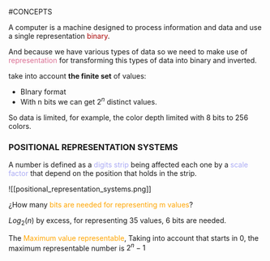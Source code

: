 #CONCEPTS 

A computer is a machine designed to process information and data and use a single representation <span style="color:#ab0505;">binary</span>. 

And because we have various types of data so we need to make use of <span style="color:#db7093;">representation</span> for transforming this types of data into binary and inverted. 


take into account __the finite set__ of values: 

* BInary format 
* With n bits we can get $2^n$ distinct values. 

So data is limited, for example, the color depth limited with 8 bits to 256 colors. 


### POSITIONAL REPRESENTATION SYSTEMS 

A number is defined as a <span style="color:#ababf5;">digits strip</span> being affected each one by a <span style="color:#ababf5;">scale factor</span> that depend on the position that holds in the strip. 

![[positional_representation_systems.png]]

¿How many <span style="color:orange;">bits are needed for representing m values</span>?

$Log_2(n)$ by excess, for representing 35 values, 6 bits are needed. 

The <span style="color:orange;">Maximum value representable</span>, Taking into account that starts in 0, the maximum representable number is $2^n -1$
